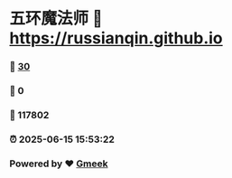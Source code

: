 # 五环魔法师 :link: https://russianqin.github.io 
### :page_facing_up: [30](https://russianqin.github.io/tag.html) 
### :speech_balloon: 0 
### :hibiscus: 117802 
### :alarm_clock: 2025-06-15 15:53:22 
### Powered by :heart: [Gmeek](https://github.com/Meekdai/Gmeek)
